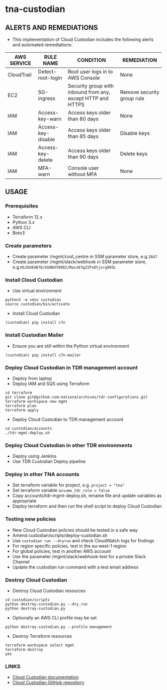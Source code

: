 # tna-custodian

## ALERTS AND REMEDIATIONS
* This implementation of Cloud Custodian includes the following alerts and automated remediations:

| AWS SERVICE | RULE NAME            | CONDITION                                                   | REMEDIATION                |
| ----------- | -------------------- | ----------------------------------------------------------- | -------------------------- |
| CloudTrail  | Detect-root-login    | Root user logs in to AWS Console                            | None                       | 
| EC2         | SG-ingress           | Security group with inbound from any, except HTTP and HTTPS | Remove security group rule | 
| IAM         | Access-key-warn      | Access keys older than 80 days                              | None                       |
| IAM         | Access-key-disable   | Access keys older than 85 days                              | Disable keys               |
| IAM         | Access-key-delete    | Access keys older than 90 days                              | Delete keys                |
| IAM         | MFA-warn             | Console user without MFA                                    | None                       |

## USAGE

### Prerequisites
* Terraform 12.x
* Python 3.x
* AWS CLI
* Boto3

### Create parameters
* Create parameter /mgmt/cost_centre in SSM parameter store, e.g.```2847```
* Create parameter /mgmt/slack/webhook in SSM parameter store, e.g.```HSJGUEH878/XGHDUY8982/MasJ67g2IPv8tjsrg903L```

### Install Cloud Custodian
* Use virtual environment
```
python3 -m venv custodian
source custodian/bin/activate
```
* Install Cloud Custodian
```
(custodian) pip install c7n
```

### Install Custodian Mailer
* Ensure you are still within the Python virtual environment
```
(custodian) pip install c7n-mailer
``` 

### Deploy Cloud Custodian in TDR management account
* Deploy from laptop
* Deploy IAM and SQS using Terraform
```
cd terraform
git clone git@github.com:nationalarchives/tdr-configurations.git
terraform workspace new mgmt
terraform plan
terraform apply
```
* Deploy Cloud Custodian to TDR management account
```
cd custodian/accounts
./tdr-mgmt-deploy.sh
```

### Deploy Cloud Custodian in other TDR environments
* Deploy using Jenkins
* Use TDR Custodian Deploy pipeline

### Deploy in other TNA accounts
* Set terraform variable for project, e.g. ```project = "tna"```
* Set terraform variable ```assume_tdr_role = false```
* Copy accounts/tdr-mgmt-deploy.sh, rename file and update variables as appropriate
* Deploy terraform and then run the shell script to deploy Cloud Custodian 

### Testing new policies
* New Cloud Custodian policies should be tested in a safe way
* Amend custodian/scripts/deploy-custodian.sh
* Use ```custodian run --dryrun``` and check CloudWatch logs for findings
* For region specific policies, test in the eu-west-1 region
* For global policies, test in another AWS account
* Use the parameter /mgmt/slack/webhook-test for a private Slack Channel
* Update the custodian run command with a test email address

### Destroy Cloud Custodian
* Destroy Cloud Custodian resources
```
cd custodian/scripts
python destroy-custodian.py --dry_run
python destroy-custodian.py
```
* Optionally an AWS CLI profile may be set
```
python destroy-custodian.py --profile management
```
* Destroy Terraform resources
```
terraform workspace select mgmt
terraform destroy
yes
```

### LINKS
* [Cloud Custodian documentation](https://cloudcustodian.io)
* [Cloud Custodian GitHub repository](https://github.com/cloud-custodian)
